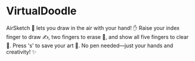 # VirtualDoodle
AirSketch  🎨 lets you draw in the air with your hand! ✋ Raise your index finger to draw ✍️, two fingers to erase 🧽, and show all five fingers to clear 🧹. Press 's' to save your art 📸. No pen needed—just your hands and creativity! ✨  
